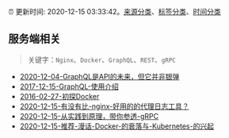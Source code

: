 :alarm_clock: 更新时间: 2020-12-15 03:33:42。[来源分类](../README.md)、[标签分类](../TAGS.md)、[时间分类](../TIMELINE.md)

## 服务端相关


> 关键字：`Nginx`、`Docker`、`GraphQL`、`REST`、`gRPC`



- [2020-12-04-GraphQL是API的未来，但它并非银弹](https://www.ershicimi.com/p/c86dcafab75045f83d79655cb59e090c) 
- [2017-12-15-GraphQL-使用介绍](https://aotu.io/notes/2017/12/15/graphql-use/) 
- [2016-02-27-初探Docker](https://aotu.io/notes/2016/02/27/docker/) 
- [2020-12-15-有没有比-nginx-好用的的代理日志工具？](https://www.v2ex.com/t/735528) 
- [2020-12-15-从实践到原理，带你参透-gRPC](https://toutiao.io/k/w5bxcjg) 
- [2020-12-15-推荐-漫话-Docker-的衰落与-Kubernetes-的兴起](https://toutiao.io/k/h3ooyse) 